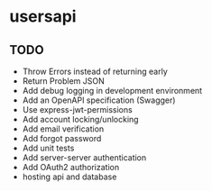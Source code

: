 # usersapi

## TODO

* Throw Errors instead of returning early
* Return Problem JSON
* Add debug logging in development environment
* Add an OpenAPI specification (Swagger)
* Use express-jwt-permissions
* Add account locking/unlocking
* Add email verification
* Add forgot password
* Add unit tests
* Add server-server authentication
* Add OAuth2 authorization
* hosting api and database
